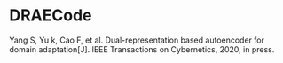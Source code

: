 # DRAECode
Yang S, Yu k, Cao F, et al. Dual-representation based autoencoder for domain adaptation[J]. IEEE Transactions on Cybernetics, 2020, in press.
